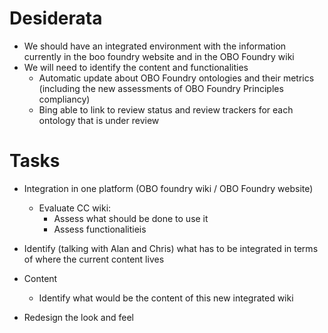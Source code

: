 # Desiderata #


  * We should have an integrated environment with the information currently in the boo foundry website and in the OBO Foundry wiki
  * We will need to identify the content and functionalities
    * Automatic update about OBO Foundry ontologies and their metrics (including the new assessments of OBO Foundry Principles compliancy)
    * Bing able to link to review status and review trackers for each ontology that is under review





# Tasks #

  * Integration in one platform (OBO foundry wiki / OBO Foundry website)
    * Evaluate CC wiki:
      * Assess what should be done to use it
      * Assess functionalitieis

  * Identify (talking with Alan and Chris) what has to be integrated in terms of where the current content lives

  * Content
    * Identify what would be the content of this new integrated wiki

  * Redesign the look and feel